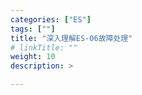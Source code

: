 ```yaml
---
categories: ["ES"]
tags: [""]
title: "深入理解ES-06故障处理"
# linkTitle: ""
weight: 10
description: >

---
```




